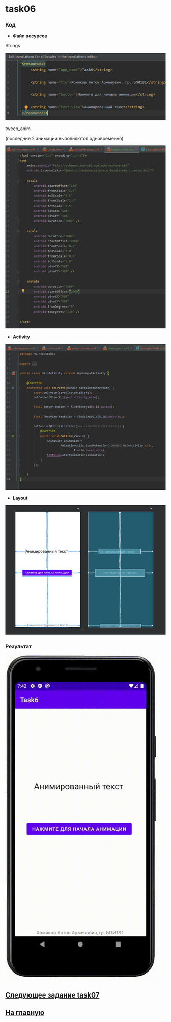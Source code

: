 # task06
### Код 

* **Файл ресурсов**

Strings

![str](https://github.com/antonkhmv/android_dz/blob/main/task06/img/str.png)

tween_anim

(последние 2 анимации выполняются одновременно)

![anim](https://github.com/antonkhmv/android_dz/blob/main/task06/img/tween_anim.png)

* **Activity**

![main](https://github.com/antonkhmv/android_dz/blob/main/task06/img/main.png)

* **Layout**


![main_lay](https://github.com/antonkhmv/android_dz/blob/main/task06/img/main_lay.png)

### Результат

![res](https://github.com/antonkhmv/android_dz/blob/main/task06/img/res.gif)

## [Следующее задание task07](../task07)

## [На главную](/../../)
